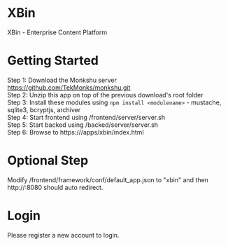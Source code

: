 # XBin
XBin - Enterprise Content Platform

Getting Started
===============
Step 1: Download the Monkshu server https://github.com/TekMonks/monkshu.git  
Step 2: Unzip this app on top of the previous download's root folder  
Step 3: Install these modules using `npm install <modulename>` - mustache, sqlite3, bcryptjs, archiver  
Step 4: Start frontend using <monkshu>/frontend/server/server.sh  
Step 5: Start backed using <monkshu>/backed/server/server.sh  
Step 6: Browse to https://<your IP>/apps/xbin/index.html  

Optional Step
=============
Modify /frontend/framework/conf/default_app.json to "xbin" and then http://<your IP>:8080 should auto redirect.

Login
=====
Please register a new account to login.

